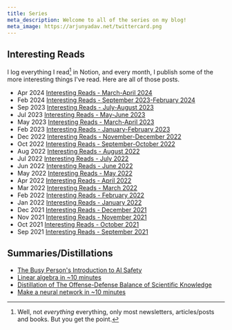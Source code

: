 ```yaml
---
title: Series
meta_description: Welcome to all of the series on my blog!
meta_image: https://arjunyadav.net/twittercard.png
---
```


<h2 id="interesting-reads">Interesting Reads</h2>

I log everything I read[^1] in Notion, and every month, I publish some of the more interesting things I've read. Here are all of those posts.

- <time>Apr 2024</time> [Interesting Reads - March-April 2024](/blog/interesting-reads-march-april-2024)
- <time>Feb 2024</time> [Interesting Reads - September 2023-February 2024](/blog/interesting-reads-september-2023-february-2024)
- <time>Sep 2023</time> [Interesting Reads - July-August 2023](/blog/interesting-reads-july-august-2023)
- <time>Jul 2023</time> [Interesting Reads - May-June 2023](/blog/interesting-reads-may-june-2023)
- <time>May 2023</time> [Interesting Reads - March-April 2023](/blog/interesting-reads-march-april-2023)
- <time>Feb 2023</time> [Interesting Reads - January-February 2023](/blog/interesting-reads-january-february-2023)
- <time>Dec 2022</time> [Interesting Reads - November-December 2022](/blog/interesting-reads-november-december-2022)
- <time>Oct 2022</time> [Interesting Reads - September-October 2022](/blog/interesting-reads-september-october-2022)
- <time>Aug 2022</time> [Interesting Reads - August 2022](/blog/interesting-reads-august-2022)
- <time>Jul 2022</time> [Interesting Reads - July 2022](/blog/interesting-reads-july-2022)
- <time>Jun 2022</time> [Interesting Reads - June 2022](/blog/interesting-reads-june-2022)
- <time>May 2022</time> [Interesting Reads - May 2022](/blog/interesting-reads-may-2022)
- <time>Apr 2022</time> [Interesting Reads - April 2022](/blog/interesting-reads-april-2022)
- <time>Mar 2022</time> [Interesting Reads - March 2022](/blog/interesting-reads-march-2022)
- <time>Feb 2022</time> [Interesting Reads - February 2022](/blog/interesting-reads-february-2022)
- <time>Jan 2022</time> [Interesting Reads - January 2022](/blog/interesting-reads-january-2022)
- <time>Dec 2021</time> [Interesting Reads - December 2021](/blog/interesting-reads-december-2021)
- <time>Nov 2021</time> [Interesting Reads - November 2021](/blog/interesting-reads-november-2021)
- <time>Oct 2021</time> [Interesting Reads - October 2021](/blog/interesting-reads-october-2021)
- <time>Sep 2021</time> [Interesting Reads - September 2021](/blog/interesting-reads-september-2021)

<h2 id="summaries-distillations">Summaries/Distillations</h2>

- [The Busy Person's Introduction to AI Safety](/blog/the-busy-persons-introduction-to-ai-safety)
- [Linear algebra in ~10 minutes](blog/linear-algebra-in-10-minutes)
- [Distillation of The Offense-Defense Balance of Scientific Knowledge](/blog/distillation-of-the-offense-defense-balance-of-scientific-knowledge)
- [Make a neural network in ~10 minutes](/blog/make-a-neural-network-in-10-minutes)

[^1]: Well, not _everything_ everything, only most newsletters, articles/posts and books. But you get the point.
